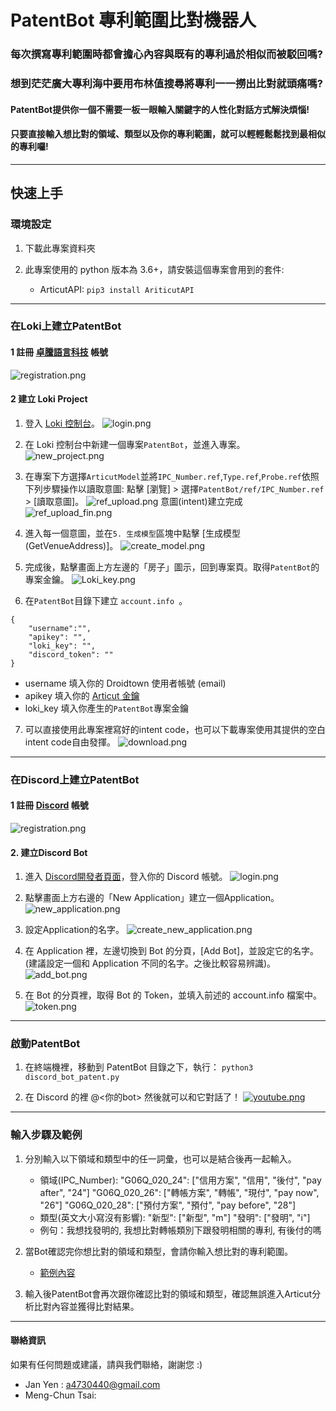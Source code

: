 # PatentBot 專利範圍比對機器人
### 每次撰寫專利範圍時都會擔心內容與既有的專利過於相似而被駁回嗎?
### 想到茫茫廣大專利海中要用布林值搜尋將專利一一撈出比對就頭痛嗎?
#### PatentBot提供你一個不需要一板一眼輸入關鍵字的人性化對話方式解決煩惱!
#### 只要直接輸入想比對的領域、類型以及你的專利範圍，就可以輕輕鬆鬆找到最相似的專利囉!

---

## 快速上手

### 環境設定
1. 下載此專案資料夾

2. 此專案使用的 python 版本為 3.6+，請安裝這個專案會用到的套件:
	- ArticutAPI: 
	`pip3 install AriticutAPI`


---

### 在Loki上建立PatentBot
#### 1 註冊 [卓騰語言科技](https://api.droidtown.co/login/) 帳號
![registration.png](https://i.imgur.com/gVJon4J.png)

#### 2 建立 Loki Project
1. 登入 [Loki 控制台](https://api.droidtown.co/loki/)。
![login.png](https://i.imgur.com/Cn2pfYE.png)

2. 在 Loki 控制台中新建一個專案`PatentBot`，並進入專案。
![new_project.png](https://i.imgur.com/GPrIeDi.png)

3. 在專案下方選擇`ArticutModel`並將`IPC_Number.ref`,`Type.ref`,`Probe.ref`依照下列步驟操作以讀取意圖:
點擊 [瀏覽] > 選擇`PatentBot/ref/IPC_Number.ref` > [讀取意圖]。
![ref_upload.png](https://i.imgur.com/tyanLl1.png)
意圖(intent)建立完成
![ref_upload_fin.png](https://i.imgur.com/Ogp6AoI.png)

4. 進入每一個意圖，並在`5. 生成模型`區塊中點擊 [生成模型 (GetVenueAddress)]。
![create_model.png](https://i.imgur.com/NYV9YWI.png)

5. 完成後，點擊畫面上方左邊的「房子」圖示，回到專案頁。取得`PatentBot`的專案金鑰。
![Loki_key.png](https://i.imgur.com/NfE35BK.png)

6. 在`PatentBot`目錄下建立 `account.info `。
```
{
    "username":"",
    "apikey": "",
    "loki_key": "",
    "discord_token": ""
}
```
 - username 填入你的 Droidtown 使用者帳號 (email)
 - apikey 填入你的 [Articut 金鑰](https://api.droidtown.co/member/)
 - loki_key 填入你產生的`PatentBot`專案金鑰

7. 可以直接使用此專案裡寫好的intent code，也可以下載專案使用其提供的空白intent code自由發揮。
![download.png](https://i.imgur.com/FaZp9uk.png)

---

### 在Discord上建立PatentBot
#### 1 註冊 [Discord](https://discord.com/register) 帳號
![registration.png](https://i.imgur.com/6JWcS6X.png)

#### 2. 建立Discord Bot
1. 進入 [Discord開發者頁面](https://discord.com/developers/applications)，登入你的 Discord 帳號。
![login.png](https://i.imgur.com/WyRO58k.png)

2. 點擊畫面上方右邊的「New Application」建立一個Application。
![new_application.png](https://i.imgur.com/d5axtgu.png)

3. 設定Application的名字。
![create_new_application.png](https://i.imgur.com/vuDfG9c.png)

4. 在 Application 裡，左邊切換到 Bot 的分頁，[Add Bot]，並設定它的名字。
(建議設定一個和 Application 不同的名字。之後比較容易辨識)。
![add_bot.png](https://i.imgur.com/CXX2l6n.png)

5. 在 Bot 的分頁裡，取得 Bot 的 Token，並填入前述的 account.info 檔案中。
![token.png](https://i.imgur.com/PeO9eOa.png)

---

### 啟動PatentBot
1. 在終端機裡，移動到 PatentBot 目錄之下，執行：
`python3 discord_bot_patent.py`

2. 在 Discord 的裡 @<你的bot> 然後就可以和它對話了！
[![youtube.png](https://i.imgur.com/uc6xfrL.png)](https://www.youtube.com/watch?v=DVxMMq-5-Jo)

---

### 輸入步驟及範例
1. 分別輸入以下領域和類型中的任一詞彙，也可以是結合後再一起輸入。
	- 領域(IPC_Number):
	"G06Q_020_24": ["信用方案", "信用", "後付", "pay after", "24"]
	"G06Q_020_26": ["轉帳方案", "轉帳", "現付", "pay now", "26"]
	"G06Q_020_28": ["預付方案", "預付", "pay before", "28"]
	- 類型(英文大小寫沒有影響):
	"新型": ["新型", "m"]
	"發明": ["發明", "i"]
	- 例句：我想找發明的, 我想比對轉帳類別下跟發明相關的專利, 有後付的嗎

2. 當Bot確認完你想比對的領域和類型，會請你輸入想比對的專利範圍。
	- [範例內容](https://github.com/yenjannn/PatentBot/blob/main/sample.txt)

3. 輸入後PatentBot會再次跟你確認比對的領域和類型，確認無誤進入Articut分析比對內容並獲得比對結果。

---

#### 聯絡資訊
如果有任何問題或建議，請與我們聯絡，謝謝您 :)
* Jan Yen : a4730440@gmail.com
* Meng-Chun Tsai: